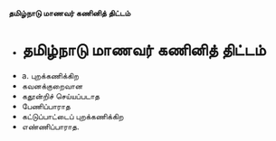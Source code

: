 **தமிழ்நாடு மாணவர் கணினித் திட்டம்**
- # தமிழ்நாடு மாணவர் கணினித் திட்டம்
- a. புறக்கணிக்கிற
- கவனக்குறைவான
- கதூன்றிச் செய்யப்படாத
- பேணிப்பாராத
- கட்டுப்பாட்டைப் புறக்கணிக்கிற
- எண்ணிப்பாராத.

